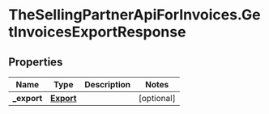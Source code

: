 # TheSellingPartnerApiForInvoices.GetInvoicesExportResponse

## Properties

Name | Type | Description | Notes
------------ | ------------- | ------------- | -------------
**_export** | [**Export**](Export.md) |  | [optional] 


